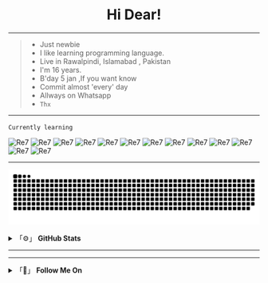 <h1 align='center'> Hi Dear!</h1>


--------


> * Just newbie
> * I like learning programming language.
> * Live in Rawalpindi, Islamabad , Pakistan
> * I'm 16 years.
> * B'day 5 jan
> ,If you want know 
> * Commit almost 'every' day
> * Allways on Whatsapp
> * `Thx`
--------

`Currently learning`

![Re7](https://img.shields.io/badge/-JavaScript-black?style=flat-square&logo=javascript)
![Re7](https://img.shields.io/badge/-Ruby-black?style=flat-square&logo=ruby)
![Re7](https://img.shields.io/badge/-HTML5-black?style=flat-square&logo=html5)
![Re7](https://img.shields.io/badge/-PHP-black?style=flat-square&logo=php)
![Re7](https://img.shields.io/badge/-CSS-black?style=flat-square&logo=css3)
![Re7](https://img.shields.io/badge/-C-black?style=flat-square&logo=c)
![Re7](https://img.shields.io/badge/-Cs-black?style=flat-square&logo=csharp)
![Re7](https://img.shields.io/badge/-C++-black?style=flat-square&logo=cplusplus)
![Re7](https://img.shields.io/badge/-Python-black?style=flat-square&logo=python)
![Re7](https://img.shields.io/badge/-GO-black?style=flat-square&logo=go)
![Re7](https://img.shields.io/badge/-Perl-black?style=flat-square&logo=perl)
![Re7](https://img.shields.io/badge/-MySql-black?style=flat-square&logo=mysql)
![Re7](https://img.shields.io/badge/-SQLite-black?style=flat-square&logo=sqlite)

--------

![「‡𝐃∆𝐑𝐊  𝐃𝐄𝐕𝐈𝐋‡🇵🇰](https://github.com/Platane/snk/raw/output/github-contribution-grid-snake.svg)

<details>
    <summary>「⚙️」 <b>GitHub Stats</b></summary><br/>

  <p align="center">
  <a href="https://github.com/umardevil"><img src="https://github-profile-trophy.vercel.app/?username=umar404&theme=tokyonight" /></a>
</p>
  
   <p align="center">
  <a href="https://github.com/umardevil"><img src="https://github-readme-stats.vercel.app/api?username=umar404&show_icons=true&theme=nightowl" /></a>
</p>

  <p align="center">
  <a href="https://github.com/umardevil"><img src="https://github-readme-stats.vercel.app/api/top-langs?username=umar404&theme=tokyonight&layout=compact" /></a>
</p>
  
  <p align="center">
  <a href="https://github.com/umardevil"><img src="https://github-profile-summary-cards.vercel.app/api/cards/profile-details?username=umar404&theme=monokai" /></a>
</p>
  
![Github activity graph](https://activity-graph.herokuapp.com/graph?username=umar404&theme=xcode&area=true&hide_border=true) 

</details>

---------
---------

<details>
    <summary>「🧧」 <b>Follow Me On</b></summary><br/>
<p align="center">
  <a href="https://www.instagram.com/dark-umar404"><img src="https://img.shields.io/badge/Instagram-E4405F?style=for-the-badge&logo=instagram&logoColor=white" /></a>
</p>

<p align="center">
  <a href="https://wa.me/923165123719"><img src="https://img.shields.io/badge/WhatsApp-25D366?style=for-the-badge&logo=whatsapp&logoColor=white" /></a>
</p>

<p align="center">
  <a href="https://github.com/umardevil"><img src="https://img.shields.io/badge/Github-FFF?style=for-the-badge&logo=Github&logoColor=000000&link=https://github.com/umardevil" /></a>
</p>

</details>

  

